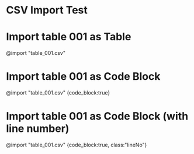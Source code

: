 # CSV Import Test

# Import table 001 as Table

@import "table_001.csv"

# Import table 001 as Code Block

@import "table_001.csv" {code_block:true}

# Import table 001 as Code Block (with line number)

@import "table_001.csv" {code_block:true, class:"lineNo"}
